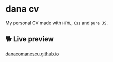 # dana cv

My personal CV made with `HTML`, `Css` and `pure JS`.

## 🐕 Live preview

[danacomanescu.github.io](https://github.com/danacomanescu/danacomanescu.github.io)
